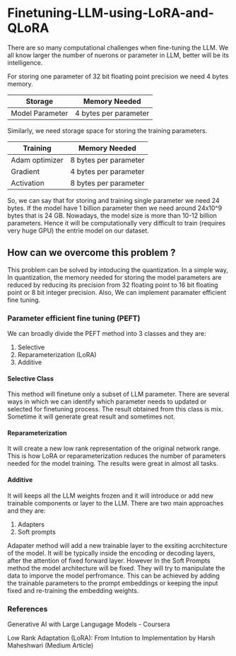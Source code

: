 # Finetuning-LLM-using-LoRA-and-QLoRA

There are so many computational challenges when fine-tuning the LLM. We all know larger the number of nuerons or parameter in LLM, better will be its intelligence.

For storing one parameter of 32 bit floating point precision we need 4 bytes memory.

| Storage | Memory Needed | 
|---------|-------------|
| Model Parameter | 4 bytes per parameter  | 

Similarly, we need storage space for storing the training parameters.

| Training | Memory Needed | 
|---------|-------------|
| Adam optimizer | 8 bytes per parameter  | 
| Gradient | 4 bytes per parameter | 
| Activation | 8 bytes per parameter | 

So, we can say that for storing and training single parameter we need 24 bytes. If the model have 1 billion parameter then we need around 24x10^9 bytes that is 24 GB. Nowadays, the model size
is more than 10-12 billion parameters. Hence it will be computationally very difficult to train (requires very huge GPU) the entrie model on our dataset.

## How can we overcome this problem ?
This problem can be solved by intoducing the quantization. In a simple way, In quantization, the memory needed for storing the model parameters are reduced by reducing its precision from 32 
floating point to 16 bit floating point or 8 bit integer precision. Also, We can implement paramater efficient fine tuning.

### Parameter efficient fine tuning (PEFT)
We can broadly divide the PEFT method into 3 classes and they are:
1. Selective
2. Reparameterization (LoRA)
3. Additive

#### Selective Class
This method will finetune only a subset of LLM parameter. There are several ways in which we can identify which parameter needs to updated or selected for finetuning process. 
The result obtained from this class is mix. Sometime it will generate great result and sometimes not.

#### Reparameterization
It will create a new low rank representation of the original network range. This is how LoRA or reparameterization reduces the number of parameters needed for the model training.
The results were great in almost all tasks.

#### Additive 
It will keeps all the LLM weights frozen and it will introduce or add new trainable components or layer to the LLM. There are two main approaches and they are:
1. Adapters
2. Soft prompts

Adapater method will add a new trainable layer to the exsiting acrchitecture of the model. It will be typically inside the encoding or decoding layers, after the attention of fixed
forward layer. However In the Soft Prompts method the model architecture will be fixed. They will try to manipulate the data to imporve the model perfromance. This can be achieved
by adding the trainable parameters to the prompt embeddings or keeping the input fixed and re-training the embedding weights.










### References

Generative AI with Large Langugage Models - Coursera

Low Rank Adaptation (LoRA): From Intution to Implementation by Harsh Maheshwari (Medium Article)


